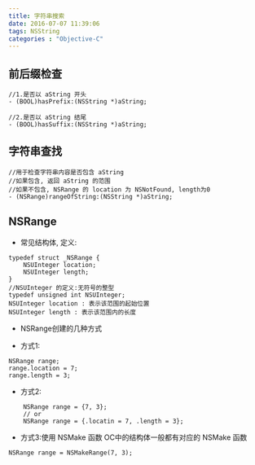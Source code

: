 ```yaml
---
title: 字符串搜索
date: 2016-07-07 11:39:06
tags: NSString
categories : "Objective-C"
---
```

## 前后缀检查

```objc
//1.是否以 aString 开头
- (BOOL)hasPrefix:(NSString *)aString;

//2.是否以 aString 结尾
- (BOOL)hasSuffix:(NSString *)aString;
```

## 字符串查找

```objc
//用于检查字符串内容是否包含 aString
//如果包含, 返回 aString 的范围
//如果不包含, NSRange 的 location 为 NSNotFound, length为0
- (NSRange)rangeOfString:(NSString *)aString;
```

## NSRange

* 常见结构体, 定义:

``` objc
typedef struct _NSRange {
    NSUInteger location;
    NSUInteger length;
}
//NSUInteger 的定义:无符号的整型
typedef unsigned int NSUInteger;
NSUInteger location : 表示该范围的起始位置
NSUInteger length : 表示该范围内的长度
```

* NSRange创建的几种方式

* 方式1:
```objc
NSRange range;
range.location = 7;
range.length = 3;
```

* 方式2:
```objc
    NSRange range = {7, 3};
    // or
    NSRange range = {.locatin = 7, .length = 3};
```

* 方式3:使用 NSMake 函数 OC中的结构体一般都有对应的 NSMake 函数
```objc
NSRange range = NSMakeRange(7, 3);
```
